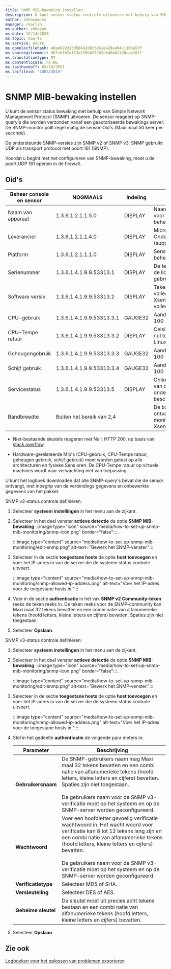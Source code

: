```yaml
---
title: SNMP MIB-bewaking instellen
description: U kunt sensor status controle uitvoeren met behulp van SNMP. De sensor reageert op SNMP-query's die worden verzonden vanaf een geautoriseerde bewakings server.
author: shhazam-ms
manager: rkarlin
ms.author: shhazam
ms.date: 12/14/2020
ms.topic: how-to
ms.service: azure
ms.openlocfilehash: e0ae029323d5b64288c5e61ea28a494c1106a53f
ms.sourcegitcommit: 867cb1b7a1f3a1f0b427282c648d411d0ca4f81f
ms.translationtype: MT
ms.contentlocale: nl-NL
ms.lasthandoff: 03/19/2021
ms.locfileid: "100523818"
---
```

# <a name="set-up-snmp-mib-monitoring"></a>SNMP MIB-bewaking instellen

U kunt de sensor status bewaking met behulp van Simple Network Management Protocol (SNMP) uitvoeren. De sensor reageert op SNMP-query's die worden verzonden vanaf een geautoriseerde bewakings server. De SNMP-monitor pollt regel matig de sensor-Oid's (Maxi maal 50 keer per seconde).

De ondersteunde SNMP-versies zijn SNMP v2 of SNMP v3. SNMP gebruikt UDP als transport protocol met poort 161 (SNMP).

Voordat u begint met het configureren van SNMP-bewaking, moet u de poort UDP 161 openen in de firewall.

## <a name="oids"></a>Oid's

| Beheer console en sensor | NOGMAALS | Indeling | Beschrijving |
|--|--|--|--|
| Naam van apparaat | 1.3.6.1.2.1.1.5.0 | DISPLAY | Naam van apparaat voor de on-premises beheer console |
| Leverancier | 1.3.6.1.2.1.1.4.0 | DISPLAY | Microsoft Ondersteuning (support.microsoft.com) |
| Platform | 1.3.6.1.2.1.1.1.0 | DISPLAY | Sensor of on-premises beheer console |
| Serienummer | 1.3.6.1.4.1.9.9.53313.1 | DISPLAY | De teken reeks die door de licentie wordt gebruikt |
| Software versie | 1.3.6.1.4.1.9.9.53313.2 | DISPLAY | Teken reeks voor volledige versie van Xsense en beheer van volledige versie |
| CPU-gebruik | 1.3.6.1.4.1.9.9.53313.3.1 | GAUGE32 | Aanduiding voor nul tot 100 |
| CPU-Tempe ratuur | 1.3.6.1.4.1.9.9.53313.3.2 | DISPLAY | Celsius aanwijzing voor nul tot 100 op basis van Linux-invoer |
| Geheugengebruik | 1.3.6.1.4.1.9.9.53313.3.3 | GAUGE32 | Aanduiding voor nul tot 100 |
| Schijf gebruik | 1.3.6.1.4.1.9.9.53313.3.4 | GAUGE32 | Aanduiding voor nul tot 100 |
| Servicestatus | 1.3.6.1.4.1.9.9.53313.5 | DISPLAY | Online of offline als een van de vier essentiële onderdelen niet beschikbaar is |
| Bandbreedte | Buiten het bereik van 2,4 |  | De band breedte die is ontvangen op elke monitor interface in Xsense |

   - Niet-bestaande sleutels reageren met Null, HTTP 200, op basis van [stack overflow](https://stackoverflow.com/questions/51419026/querying-for-non-existing-record-returns-null-with-http-200).
    
   - Hardware-gerelateerde Mib's (CPU-gebruik, CPU-Tempe ratuur, geheugen gebruik, schijf gebruik) moet worden getest op alle architecturen en fysieke Sens oren. De CPU-Tempe ratuur op virtuele machines wordt naar verwachting niet van toepassing.

U kunt het logboek downloaden dat alle SNMP-query's bevat die de sensor ontvangt, met inbegrip van de verbindings gegevens en onbewerkte gegevens van het pakket.

SNMP v2-status controle definiëren:

1. Selecteer **systeem instellingen** in het menu aan de zijkant.

2. Selecteer in het deel venster **actieve detectie** de optie **SNMP MIB-bewaking** :::image type="icon" source="media/how-to-set-up-snmp-mib-monitoring/snmp-icon.png" border="false"::: .

    :::image type="content" source="media/how-to-set-up-snmp-mib-monitoring/edit-snmp.png" alt-text="Bewerk het SNMP-venster.":::

3. Selecteer in de sectie **toegestane hosts** de optie **host toevoegen** en voer het IP-adres in van de server die de systeem status controle uitvoert.

    :::image type="content" source="media/how-to-set-up-snmp-mib-monitoring/snmp-allowed-ip-addess.png" alt-text="Voer het IP-adres voor de toegestane hosts in.":::

4. Voer in de sectie **authenticatie** in het vak **SNMP v2 Community-teken** reeks de teken reeks in. De teken reeks voor de SNMP-community kan Maxi maal 32 tekens bevatten en een combi natie van alfanumerieke tekens (hoofd letters, kleine letters en cijfers) bevatten. Spaties zijn niet toegestaan.

5. Selecteer **Opslaan**.

SNMP v3-status controle definiëren:

1. Selecteer **systeem instellingen** in het menu aan de zijkant.

2. Selecteer in het deel venster **actieve detectie** de optie **SNMP MIB-bewaking** :::image type="icon" source="media/how-to-set-up-snmp-mib-monitoring/snmp-icon.png" border="false"::: .

    :::image type="content" source="media/how-to-set-up-snmp-mib-monitoring/edit-snmp.png" alt-text="Bewerk het SNMP-venster.":::

3. Selecteer in de sectie **toegestane hosts** de optie **host toevoegen** en voer het IP-adres in van de server die de systeem status controle uitvoert.

    :::image type="content" source="media/how-to-set-up-snmp-mib-monitoring/snmp-allowed-ip-addess.png" alt-text="Voer het IP-adres voor de toegestane hosts in.":::

4. Stel in het gedeelte **authenticatie** de volgende para meters in:

    | Parameter | Beschrijving |
    |--|--|
    | **Gebruikersnaam** | De SNMP-gebruikers naam mag Maxi maal 32 tekens bevatten en een combi natie van alfanumerieke tekens (hoofd letters, kleine letters en cijfers) bevatten. Spaties zijn niet toegestaan. <br /> <br />De gebruikers naam voor de SNMP v3-verificatie moet op het systeem en op de SNMP-server worden geconfigureerd. |
    | **Wachtwoord** | Voer een hoofdletter gevoelig verificatie wachtwoord in. Het wacht woord voor verificatie kan 8 tot 12 tekens lang zijn en een combi natie van alfanumerieke tekens (hoofd letters, kleine letters en cijfers) bevatten. <br /> <br/>De gebruikers naam voor de SNMP v3-verificatie moet op het systeem en op de SNMP-server worden geconfigureerd. |
    | **Verificatietype** | Selecteer MD5 of SHA. |
    | **Versleuteling** | Selecteer DES of AES. |
    | **Geheime sleutel** | De sleutel moet uit precies acht tekens bestaan en een combi natie van alfanumerieke tekens (hoofd letters, kleine letters en cijfers) bevatten. |

5. Selecteer **Opslaan**.

## <a name="see-also"></a>Zie ook

[Logboeken voor het oplossen van problemen exporteren](how-to-troubleshoot-the-sensor-and-on-premises-management-console.md)
